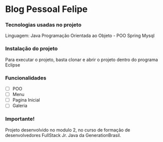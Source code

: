 # Blog Pessoal Felipe

### Tecnologias usadas no projeto

Linguagem:
Java
Programação Orientada ao Objeto - POO
Spring
Mysql

### Instalação do projeto

Para executar o projeto, basta clonar e abrir o projeto dentro do programa Eclipse

### Funcionalidades

- [ ] POO
- [ ] Menu
- [ ] Pagina Inicial
- [ ] Galeria

### Importante!

Projeto desenvolvido no modulo 2, no curso de formação de desenvolvedores FullStack Jr. Java da GenerationBrasil.
